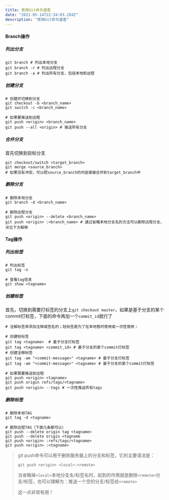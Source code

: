 ```yaml
---
title: 常用Git命令速查
date: "2021-05-14T22:34:03.284Z"
description: "常用Git命令速查"
---
```


#### Branch操作

##### 列出分支

```shell
git branch # 列出本地分支
git branch -r # 列出远程分支
git branch -a # 列出所有分支，包括本地和远程
```

##### 创建分支

```shell
# 创建并切换到分支
git checkout -b <branch_name>  
git switch -c <branch_name>

# 如果要推送到远程
git push <origin> <branch_name>
git push --all <origin> # 推送所有分支
```

##### 合并分支

首先切换到目标分支

```shell
git checkout/switch <target_branch>
git merge <source_branch>
# 如果没有冲突，可以把source_branch的内容直接合并到target_branch中
```



##### 删除分支

```shell
# 删除本地分支
git branch -d <branch_name>

# 删除远程分支
git push <origin> --delete <branch_name>
git push <origin> :<branch_name> # 通过省略本地分支名的方法可以删除远程分支，详见下方解释
```



#### Tag操作

##### 列出标签

```shell
# 列出标签
git tag -n

# 查看tag信息
git show <tagname>
```



##### 创建标签

首先，切换到需要打标签的分支上`git checkout master`，如果是基于分支的某个commit打标签，下面的命令再加一个`commit_id`就行了

```shell
# 注解标签来添加注释或签名的；轻标签是为了在本地暂时使用或一次性使用；

# 创建轻标签
git tag <tagname>  # 基于分支打标签
git tag <tagname> <commit_id> # 基于分支的某个commit打标签
# 创建注释标签
git tag -am "<commit-message>" <tagname> # 基于分支打标签
git tag -am "<commit-message>" <tagname> # 基于分支的某个commit打标签

# 如果需要推送到远程
git push <origin> <tagname>
git push origin refs/tags/<tagname>
git push <origin> --tags # 一次性推送所有tags
```



##### 删除标签

```shell
# 删除本地TAG
git tag -d <tagname>

# 删除远程TAG（下面几条都可以）
git push --delete origin tag <tagname>
git push --delete origin <tagname
git push <origin> :refs/tags/<tagname> 
git push <origin> :<tagname>
```



> git push命令可以用于删除服务器上的分支和标签，它的主要语法是：
>
> `git push <origin> <local>:<remote>`
>
> 当省略掉`<local>`本地分支名/标签名时，起到的作用就是删除`<remote>`分支/标签，也可以理解为：推送一个空的分支/标签给`<remote>`
>
> 这一点非常有用！